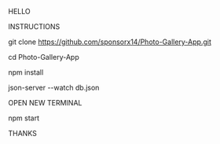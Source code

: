 HELLO

INSTRUCTIONS

git clone https://github.com/sponsorx14/Photo-Gallery-App.git

cd Photo-Gallery-App

npm install

json-server --watch db.json

OPEN NEW TERMINAL

npm start

THANKS
